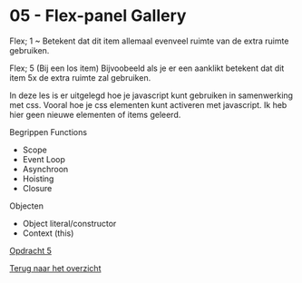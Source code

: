 # 05 - Flex-panel Gallery

Flex; 1 ~ Betekent dat dit item allemaal evenveel ruimte van de extra ruimte gebruiken.

Flex; 5 (Bij een los item) Bijvoobeeld als je er een aanklikt betekent dat dit item 5x de extra ruimte zal gebruiken. 

In deze les is er uitgelegd hoe je javascript kunt gebruiken in samenwerking met css. Vooral hoe je css elementen kunt activeren met javascript. Ik heb hier geen nieuwe elementen of items geleerd. 

Begrippen
Functions
-	Scope
-	Event Loop
-	Asynchroon
-	Hoisting
-	Closure

Objecten
-	Object literal/constructor
-	Context (this)

[Opdracht 5](https://zeijls.github.io/SRPWesBos/05/index-START.html/) <br>

[Terug naar het overzicht](https://zeijls.github.io/SRPWesBos/)